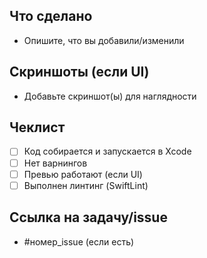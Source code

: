 ## Что сделано
- Опишите, что вы добавили/изменили

## Скриншоты (если UI)
- Добавьте скриншот(ы) для наглядности

## Чеклист
- [ ] Код собирается и запускается в Xcode
- [ ] Нет варнингов
- [ ] Превью работают (если UI)
- [ ] Выполнен линтинг (SwiftLint)

## Ссылка на задачу/issue
- #номер_issue (если есть)
